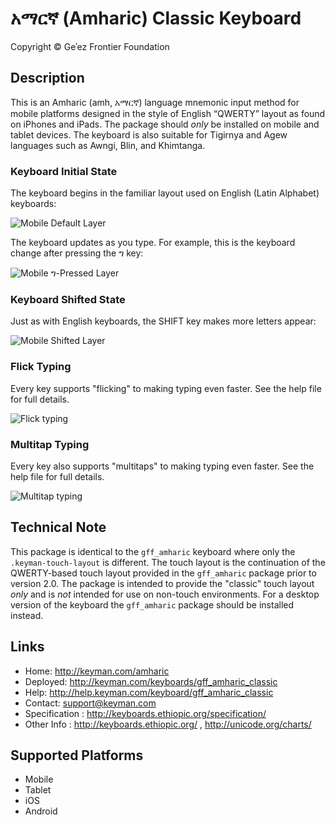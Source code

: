 # አማርኛ (Amharic) Classic Keyboard

Copyright © Geʾez Frontier Foundation


## Description

This is an Amharic (amh, አማርኛ) language mnemonic input method for mobile platforms designed in the
style of English “QWERTY” layout as found on iPhones and iPads.
The package should *only* be installed on mobile and tablet devices.
The keyboard is also suitable for Tigirnya and Agew languages such as Awngi, Blin, and Khimtanga.

### Keyboard Initial State
The keyboard begins in the familiar layout used on English (Latin Alphabet) keyboards:

![Mobile Default Layer](https://raw.githubusercontent.com/dyacob/keyboards/d942392ed8e72ef74633ec1bbcc45b7ce672abb1/release/gff/gff_amharic_classic/source/images/gff_amharic_classic-phone-default-1-920w.jpeg)

The keyboard updates as you type.  For example, this is the keyboard change after pressing the ግ key:

![Mobile ግ-Pressed Layer](https://raw.githubusercontent.com/dyacob/keyboards/d942392ed8e72ef74633ec1bbcc45b7ce672abb1/release/gff/gff_amharic_classic/source/images/gff_amharic_classic-phone-default-2-920w.jpeg)

### Keyboard Shifted State
Just as with English keyboards, the SHIFT key makes more letters appear:

![Mobile Shifted Layer](https://raw.githubusercontent.com/dyacob/keyboards/04490307acc0c70e6a461e1b936f58430ce6a104/release/gff/gff_amharic_classic/source/welcome/gff_amharic_classic-phone-shift-1.jpeg)

### Flick Typing
Every key supports "flicking" to making typing even faster.  See the help file for full details.

![Flick typing](https://raw.githubusercontent.com/dyacob/keyboards/27e82ec2db42dfb44d5944b574f9d3fb0be187a7/release/gff/gff_amharic_classic/source/welcome/gff_amharic_classic-phone-flick-typing-1.png)

### Multitap Typing
Every key also supports "multitaps" to making typing even faster.  See the help file for full details.

![Multitap typing](https://raw.githubusercontent.com/dyacob/keyboards/27e82ec2db42dfb44d5944b574f9d3fb0be187a7/release/gff/gff_amharic_classic/source/welcome/gff_amharic_classic-phone-multitap-typing-1.png)



## Technical Note

This package is identical to the `gff_amharic` keyboard where only the `.keyman-touch-layout` is different. 
The touch layout is the continuation of the QWERTY-based touch layout provided in the `gff_amharic` package prior to version 2.0.  The package is intended to provide the "classic" touch layout *only* and is *not* intended for use on non-touch environments. For a desktop version of the keyboard the `gff_amharic` package should be installed instead.

## Links

 * Home:     <http://keyman.com/amharic>
 * Deployed: <http://keyman.com/keyboards/gff_amharic_classic>
 * Help:     <http://help.keyman.com/keyboard/gff_amharic_classic>
 * Contact:  <support@keyman.com>
 * Specification :  http://keyboards.ethiopic.org/specification/
 * Other Info    :  http://keyboards.ethiopic.org/ , http://unicode.org/charts/

## Supported Platforms

 * Mobile
 * Tablet
 * iOS
 * Android

